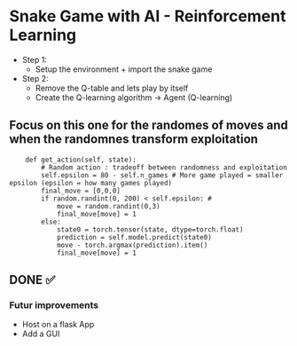 # Snake Game with AI - Reinforcement Learning

- Step 1:
    - Setup the environment + import the snake game
- Step 2:
    - Remove the Q-table and lets play by itself
    - Create the Q-learning algorithm -> Agent (Q-learning)

## Focus on this one for the randomes of moves and when the randomnes transform exploitation

````
    def get_action(self, state):
        # Random action : tradeoff between randomness and exploitation
        self.epsilon = 80 - self.n_games # More game played = smaller epsilon (epsilon = how many games played)
        final_move = [0,0,0]
        if random.randint(0, 200) < self.epsilon: #
            move = random.randint(0,3)
            final_move[move] = 1
        else:
            state0 = torch.tensor(state, dtype=torch.float)
            prediction = self.model.predict(state0)
            move - torch.argmax(prediction).item()
            final_move[move] = 1
````

## DONE ✅

### Futur improvements

- Host on a flask App
- Add a GUI
